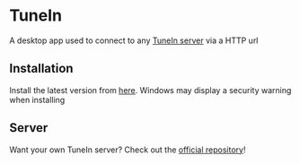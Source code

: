 # TuneIn

A desktop app used to connect to any [TuneIn server](https://github.com/MatievisTheKat/tunein-server) via a HTTP url

## Installation

Install the latest version from [here](https://github.com/MatievisTheKat/tunein-app/releases/latest). Windows may display a security warning when installing

## Server

Want your own TuneIn server? Check out the [official repository](https://github.com/MatievisTheKat/tunein-server)!
